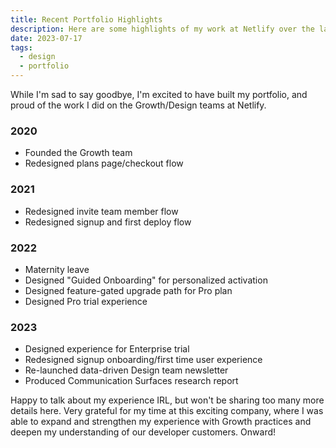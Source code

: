 ```yaml
---
title: Recent Portfolio Highlights
description: Here are some highlights of my work at Netlify over the last 2.5 years.
date: 2023-07-17
tags:
  - design	
  - portfolio
---
```

While I'm sad to say goodbye, I'm excited to have built my portfolio, and proud of the work I did on the Growth/Design teams at Netlify. 

### 2020
- Founded the Growth team
- Redesigned plans page/checkout flow

### 2021
- Redesigned invite team member flow
- Redesigned signup and first deploy flow

### 2022
- Maternity leave
- Designed "Guided Onboarding" for personalized activation
- Designed feature-gated upgrade path for Pro plan
- Designed Pro trial experience

### 2023
- Designed experience for Enterprise trial
- Redesigned signup onboarding/first time user experience
- Re-launched data-driven Design team newsletter
- Produced Communication Surfaces research report

Happy to talk about my experience IRL, but won't be sharing too many more details here. 
Very grateful for my time at this exciting company, where I was able to expand and strengthen my experience with Growth practices and deepen my understanding of our developer customers. 
Onward!
